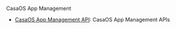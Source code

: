 CasaOS App Management

- [CasaOS App Management API](https://editor.swagger.io/?url=https://raw.githubusercontent.com/IceWhaleTech/IceWhale-OpenAPI/main/casaos/app/openapi.yaml): CasaOS App Management APIs